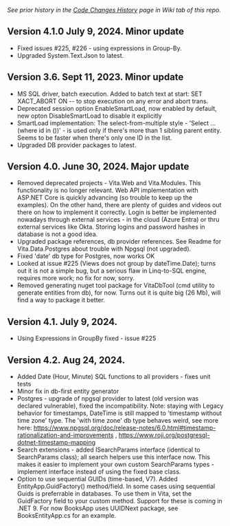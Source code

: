 *See prior history in the [Code Changes History](https://github.com/rivantsov/vita/wiki/Code-changes-history) page in Wiki tab of this repo.*
## Version 4.1.0 July 9, 2024. Minor update
* Fixed issues #225, #226 - using expressions in Group-By.
* Upgraded System.Text.Json to latest. 

## Version 3.6. Sept 11, 2023. Minor update
* MS SQL driver, batch execution. Added to batch text at start: SET XACT_ABORT ON -- to stop execution on any error and abort trans.
* Deprecated session option EnableSmartLoad, now enabled by default, new opton DisableSmartLoad to disable it explicitly
* SmartLoad implementation: The select-from-multiple style - 'Select ... (where id in ())' - is used only if there's more than 1 sibling parent entity. Seems to be faster when there's only one ID in the list. 
* Upgraded DB provider packages to latest.  

## Version 4.0. June 30, 2024. Major update
* Removed deprecated projects - Vita.Web and Vita.Modules. This functionality is no longer relevant. Web API implementation with ASP.NET Core is quickly advancing (so trouble to keep up the examples). On the other hand, there are plenty of guides and videos out there on how to implement it correctly. Login is better be implemented nowadays through external services - in the cloud (Azure Entra) or thru external services like Okta. Storing logins and password hashes in database is not a good idea. 
* Upgraded package references, db provider references. See Readme for Vita.Data.Postgres about trouble with Npgsql (not upgraded). 
* Fixed 'date' db type for Postgres, now works OK
* Looked at issue #225 (Views does not group by dateTime.Date); turns out it is not a simple bug, but a serious flaw in Linq-to-SQL engine, requires more work; no fix for now, sorry. 
* Removed generating nuget tool package for VitaDbTool (cmd utility to generate entities from db), for now. Turns out it is quite big (26 Mb), will find a way to package it better.  

## Version 4.1. July 9, 2024. 
* Using Expressions in GroupBy fixed - issue #225
 
## Version 4.2. Aug 24, 2024. 
* Added Date (Hour, Minute) SQL functions to all providers - fixes unit tests
* Minor fix in db-first entity generator
* Postgres - upgrade of npgsql provider to latest (old version was declared vulnerable), fixed the incompatibility. Note: staying with Legacy behavior for timestamps, DateTime is still mapped to 'timestamp without time zone' type. The 'with time zone' db type behaves weird, see more here: https://www.npgsql.org/doc/release-notes/6.0.html#timestamp-rationalization-and-improvements , https://www.roji.org/postgresql-dotnet-timestamp-mapping
* Search extensions - added ISearchParams interface (identical to SearchParams class); all search helpers use this interface now. This makes it easier to implement your own custom SearchParams types - implement interface instead of using the fixed base class. 
* Option to use sequential GUIDs (time-based, V7). Added EntityApp.GuidFactory() method/field. In some cases using sequential Guids is preferrable in databases.  To use them in Vita, set the GuidFactory field to your custom method. Support for these is coming in .NET 9. For now BooksApp uses UUIDNext package, see BooksEntityApp.cs for an example. 